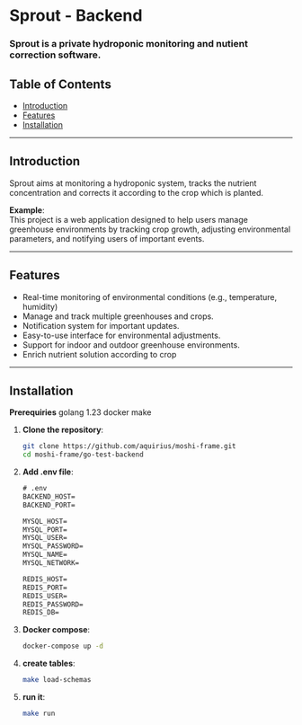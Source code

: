 # Sprout - Backend

### Sprout is a private hydroponic monitoring and nutient correction software.

## Table of Contents
- [Introduction](#introduction)
- [Features](#features)
- [Installation](#installation)

---

## Introduction

Sprout aims at monitoring a hydroponic system, tracks the nutrient concentration and corrects it according to the crop which is planted. 

**Example**:  
This project is a web application designed to help users manage greenhouse environments by tracking crop growth, adjusting environmental parameters, and notifying users of important events.

---

## Features

- Real-time monitoring of environmental conditions (e.g., temperature, humidity)
- Manage and track multiple greenhouses and crops.
- Notification system for important updates.
- Easy-to-use interface for environmental adjustments.
- Support for indoor and outdoor greenhouse environments.
- Enrich nutrient solution according to crop

---

## Installation

**Prerequiries**
    golang 1.23
    docker
    make

1. **Clone the repository**:
   ```bash
   git clone https://github.com/aquirius/moshi-frame.git
   cd moshi-frame/go-test-backend

2. **Add .env file**:
    ```txt
    # .env
    BACKEND_HOST=
    BACKEND_PORT=

    MYSQL_HOST=
    MYSQL_PORT=
    MYSQL_USER=
    MYSQL_PASSWORD=
    MYSQL_NAME=
    MYSQL_NETWORK=

    REDIS_HOST=
    REDIS_PORT=
    REDIS_USER=
    REDIS_PASSWORD=
    REDIS_DB=

3. **Docker compose**:
   ```bash
   docker-compose up -d

4. **create tables**:
   ```bash
   make load-schemas

5. **run it**:
   ```bash
   make run
